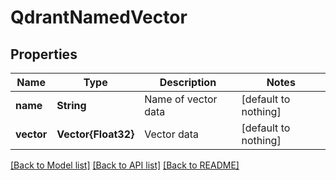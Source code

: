 # QdrantNamedVector


## Properties
Name | Type | Description | Notes
------------ | ------------- | ------------- | -------------
**name** | **String** | Name of vector data | [default to nothing]
**vector** | **Vector{Float32}** | Vector data | [default to nothing]


[[Back to Model list]](../README.md#models) [[Back to API list]](../README.md#api-endpoints) [[Back to README]](../README.md)


